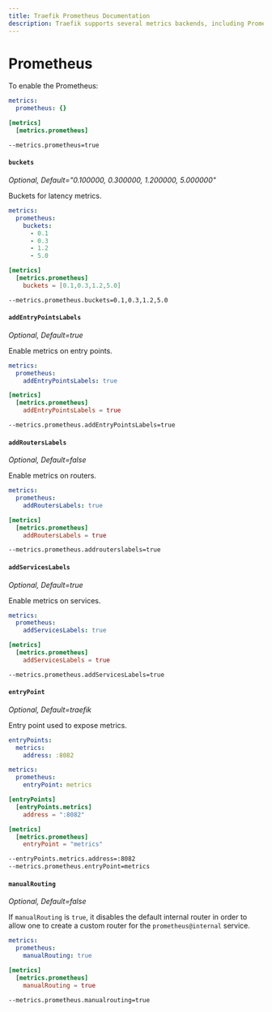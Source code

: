 ```yaml
---
title: Traefik Prometheus Documentation
description: Traefik supports several metrics backends, including Prometheus. Learn how to implement it for observability in Traefik Proxy. Read the technical documentation.
---
```


# Prometheus

To enable the Prometheus:

```yaml tab="File (YAML)"
metrics:
  prometheus: {}
```

```toml tab="File (TOML)"
[metrics]
  [metrics.prometheus]
```

```bash tab="CLI"
--metrics.prometheus=true
```

#### `buckets`

_Optional, Default="0.100000, 0.300000, 1.200000, 5.000000"_

Buckets for latency metrics.

```yaml tab="File (YAML)"
metrics:
  prometheus:
    buckets:
      - 0.1
      - 0.3
      - 1.2
      - 5.0
```

```toml tab="File (TOML)"
[metrics]
  [metrics.prometheus]
    buckets = [0.1,0.3,1.2,5.0]
```

```bash tab="CLI"
--metrics.prometheus.buckets=0.1,0.3,1.2,5.0
```

#### `addEntryPointsLabels`

_Optional, Default=true_

Enable metrics on entry points.

```yaml tab="File (YAML)"
metrics:
  prometheus:
    addEntryPointsLabels: true
```

```toml tab="File (TOML)"
[metrics]
  [metrics.prometheus]
    addEntryPointsLabels = true
```

```bash tab="CLI"
--metrics.prometheus.addEntryPointsLabels=true
```

#### `addRoutersLabels`

_Optional, Default=false_

Enable metrics on routers.

```yaml tab="File (YAML)"
metrics:
  prometheus:
    addRoutersLabels: true
```

```toml tab="File (TOML)"
[metrics]
  [metrics.prometheus]
    addRoutersLabels = true
```

```bash tab="CLI"
--metrics.prometheus.addrouterslabels=true
```

#### `addServicesLabels`

_Optional, Default=true_

Enable metrics on services.

```yaml tab="File (YAML)"
metrics:
  prometheus:
    addServicesLabels: true
```

```toml tab="File (TOML)"
[metrics]
  [metrics.prometheus]
    addServicesLabels = true
```

```bash tab="CLI"
--metrics.prometheus.addServicesLabels=true
```

#### `entryPoint`

_Optional, Default=traefik_

Entry point used to expose metrics.

```yaml tab="File (YAML)"
entryPoints:
  metrics:
    address: :8082

metrics:
  prometheus:
    entryPoint: metrics
```

```toml tab="File (TOML)"
[entryPoints]
  [entryPoints.metrics]
    address = ":8082"

[metrics]
  [metrics.prometheus]
    entryPoint = "metrics"
```

```bash tab="CLI"
--entryPoints.metrics.address=:8082
--metrics.prometheus.entryPoint=metrics
```

#### `manualRouting`

_Optional, Default=false_

If `manualRouting` is `true`, it disables the default internal router in order to allow one to create a custom router for the `prometheus@internal` service.

```yaml tab="File (YAML)"
metrics:
  prometheus:
    manualRouting: true
```

```toml tab="File (TOML)"
[metrics]
  [metrics.prometheus]
    manualRouting = true
```

```bash tab="CLI"
--metrics.prometheus.manualrouting=true
```

